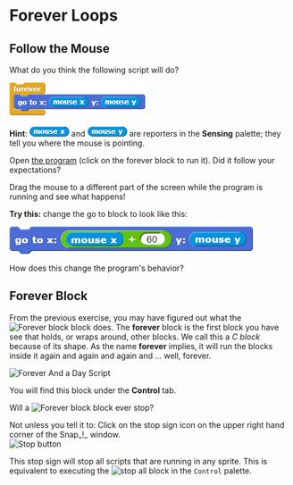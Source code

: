 # Forever Loops

## Follow the Mouse

What do you think the following script will do?

![](../.gitbook/assets/image%20%28147%29.png)

**Hint**: ![](../.gitbook/assets/image%20%2823%29.png) and ![](../.gitbook/assets/image%20%28233%29.png) are reporters in the **Sensing** palette; they tell you where the mouse is pointing.

Open [the program](http://snap.berkeley.edu/snapsource/snap.html#open:https://beautyjoy.github.io/bjc-r/prog/loop/follow-that-mouse.xml) \(click on the forever block to run it\). Did it follow your expectations?

Drag the mouse to a different part of the screen while the program is running and see what happens!

**Try this:** change the go to block to look like this:

![](../.gitbook/assets/image%20%2866%29.png)

How does this change the program's behavior?

## Forever Block

From the previous exercise, you may have figured out what the ![Forever block](https://beautyjoy.github.io/bjc-r/img/blocks/forever.png) block does. The **forever** block is the first block you have see that holds, or wraps around, other blocks. We call this a _C block_ because of its shape. As the name **forever** implies, it will run the blocks inside it again and again and again and ... well, forever. 

![Forever And a Day Script](https://beautyjoy.github.io/bjc-r/img/intro/the-person-kept-talking-and-talking.png)

You will find this block under the **Control** tab.

Will a ![Forever block](https://beautyjoy.github.io/bjc-r/img/blocks/forever.png) block ever stop?  
  
Not unless you tell it to: Click on the stop sign icon on the upper right hand corner of the Snap_!_ window.  
![Stop button](https://beautyjoy.github.io/bjc-r/img/topic1/stopbutton.png)

This stop sign will stop all scripts that are running in any sprite. This is equivalent to executing the ![stop all block](https://beautyjoy.github.io/bjc-r/img/blocks/stop-all.png) in the `Control` palette.



